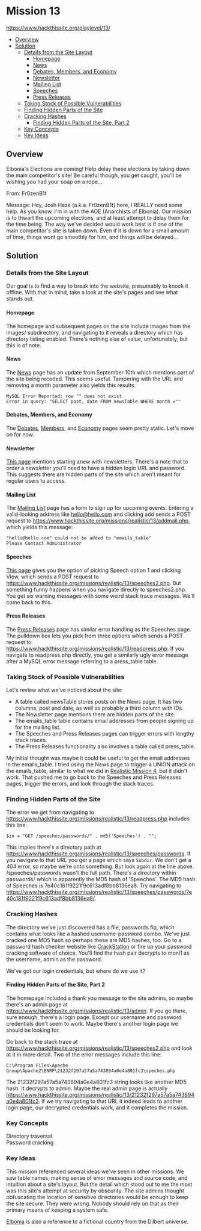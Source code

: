 # Mission 13
https://www.hackthissite.org/playlevel/13/

- [Overview](#overview)
- [Solution](#solution)
  * [Details from the Site Layout](#details-from-the-site-layout)
    + [Homepage](#homepage)
    + [News](#news)
    + [Debates, Members, and Economy](#debates--members--and-economy)
    + [Newsletter](#newsletter)
    + [Mailing List](#mailing-list)
    + [Speeches](#speeches)
    + [Press Releases](#press-releases)
  * [Taking Stock of Possible Vulnerabilities](#taking-stock-of-possible-vulnerabilities)
  * [Finding Hidden Parts of the Site](#finding-hidden-parts-of-the-site)
  * [Cracking Hashes](#cracking-hashes)
    + [Finding Hidden Parts of the Site, Part 2](#finding-hidden-parts-of-the-site--part-2)
  * [Key Concepts](#key-concepts)
  * [Key Ideas](#key-ideas)

## Overview
Elbonia's Elections are coming! Help delay these elections by taking down the main competitor's site! Be careful though, you get caught, you'll be wishing you had your soap on a rope...

From: Fr0zenB1t

Message: Hey, Josh Haze (a.k.a. Fr0zenB1t) here, I REALLY need some help. As you know, I'm in with the AOE (Anarchists of Elbonia). Our mission is to thwart the upcoming elections, and at least attempt to delay them for the time being. The way we've decided would work best is if one of the main competitor's site is taken down. Even if it is down for a small amount of time, things wont go smoothly for him, and things will be delayed...

## Solution
### Details from the Site Layout
Our goal is to find a way to break into the website, presumably to knock it offline. With that in mind, take a look at the site's pages and see what stands out.

#### Homepage
The homepage and subsequent pages on the site include images from the images/ subdirectory, and navigating to it reveals a directory which has directory listing enabled. There's nothing else of value, unfortunately, but this is of note.

#### News
The [News](https://www.hackthissite.org/missions/realistic/13/news.php?month=all) page has an update from September 10th which mentions part of the site being recoded. This seems useful. Tampering with the URL and removing a month parameter also yields this results:
```
MySQL Error Reported: row "" does not exist
Error in query: "SELECT post, date FROM newsTable WHERE month =""
```

#### Debates, Members, and Economy
The [Debates](https://www.hackthissite.org/missions/realistic/13/debates.php), [Members](https://www.hackthissite.org/missions/realistic/13/members.php), and [Economy](https://www.hackthissite.org/missions/realistic/13/economy.php) pages seem pretty static. Let's move on for now.

#### Newsletter
[This page](https://www.hackthissite.org/missions/realistic/13/newsletter.php) mentions starting anew with newsletters. There's a note that to order a newsletter you'll need to have a hidden login URL and password. This suggests there are hidden parts of the site which aren't meant for regular users to access.

#### Mailing List
The [Mailing List](https://www.hackthissite.org/missions/realistic/13/mailinglist.php) page has a form to sign up for upcoming events. Entering a valid-looking address like hello@hello.com and clicking add sends a POST request to https://www.hackthissite.org/missions/realistic/13/addmail.php, which yields this message:
```
"hello@hello.com" could not be added to "emails_table"
Please Contact Administrator
```

#### Speeches
[This page](https://www.hackthissite.org/missions/realistic/13/speeches.php) gives you the option of picking Speech option 1 and clicking View, which sends a POST request to https://www.hackthissite.org/missions/realistic/13/speeches2.php. But something funny happens when you navigate directly to speeches2.php. You get six warning messages with some weird stack trace messages. We'll come back to this.

#### Press Releases
The [Press Releases](https://www.hackthissite.org/missions/realistic/13/press.php) page has similar error handling as the Speeches page. The pulldown box lets you pick from three options which sends a POST request to https://www.hackthissite.org/missions/realistic/13/readpress.php. If you navigate to readpress.php directly, you get a similarly ugly error message after a MySQL error message referring to a press_table table.

### Taking Stock of Possible Vulnerabilities
Let's review what we've noticed about the site:
* A table called newsTable stores posts on the News page. It has two columns, post and date, as well as probably a third column with IDs.
* The Newsletter page mentions there are hidden parts of the site.
* The emails_table table contains email addresses from people signing up for the mailing list.
* The Speeches and Press Releases pages can trigger errors with lengthy stack traces.
* The Press Releases functionality also involves a table called press_table.

My initial thought was maybe it could be useful to get the email addresses in the emails_table. I tried using the News page to trigger a UNION attack on the emails_table, similar to what we did in [Realistic Mission 4](https://github.com/jasonally/hack_this_site_missions/blob/master/realistic/mission_04.md), but it didn't work. That pushed me to go back to the Speeches and Press Releases pages, trigger the errors, and look through the stack traces.

### Finding Hidden Parts of the Site
The error we get from navigating to https://www.hackthissite.org/missions/realistic/13/readpress.php includes this line:
```
$in = "GET /speeches/passwords/" . md5('Speeches') . "";
```

This implies there's a directory path at https://www.hackthissite.org/missions/realistic/13/speeches/passwords. If you navigate to that URL you get a page which says `Subdir`. We don't get a 404 error, so maybe we're onto something. But look again at the line above. /speeches/passwords wasn't the full path. There's a directory within passwords/ which is apparently the MD5 hash of 'Speeches'. The MD5 hash of Speeches is 7e40c181f9221f9c613adf8bb8136ea8. Try navigating to https://www.hackthissite.org/missions/realistic/13/speeches/passwords/7e40c181f9221f9c613adf8bb8136ea8/.

### Cracking Hashes
The directory we've just discovered has a file, passwords.fip, which contains what looks like a hashed username-password combo. We've just cracked one MD5 hash so perhaps these are MD5 hashes, too. Go to a password hash checker website like [CrackStation](https://crackstation.net/) or fire up your password cracking software of choice. You'll find the hash pair decrypts to moni1 as the username, admin as the password.

We've got our login credentials, but where do we use it?

#### Finding Hidden Parts of the Site, Part 2
The homepage included a thank you message to the site admins, so maybe there's an admin page at https://www.hackthissite.org/missions/realistic/13/admin. If you go there, sure enough, there's a login page. Except our username and password credentials don't seem to work. Maybe there's another login page we should be looking for.

Go back to the stack trace at https://www.hackthissite.org/missions/realistic/13/speeches2.php and look at it in more detail. Two of the error messages include this line:
```
C:\Program Files\Apache Group\Apache2\ENRP\21232f297a57a5a743894a0e4a801fc3\speches.php
```

The 21232f297a57a5a743894a0e4a801fc3 string looks like another MD5 hash. It decrypts to admin. Maybe the real admin page is actually https://www.hackthissite.org/missions/realistic/13/21232f297a57a5a743894a0e4a801fc3. If we try navigating to that URL it indeed leads to another login page, our decrypted credentials work, and it completes the mission.

### Key Concepts
Directory traversal\
Password cracking

### Key Ideas
This mission referenced several ideas we've seen in other missions. We saw table names, making sense of error messages and source code, and intuition about a site's layout. But the detail which stood out to me the most was this site's attempt at security by obscurity. The site admins thought obfuscating the location of sensitive directories would be enough to keep the site secure. They were wrong. Nobody should rely on that as their primary means of keeping a system safe.

[Elbonia](https://en.wikipedia.org/wiki/Dilbert#Elbonia) is also a reference to a fictional country from the Dilbert universe.

